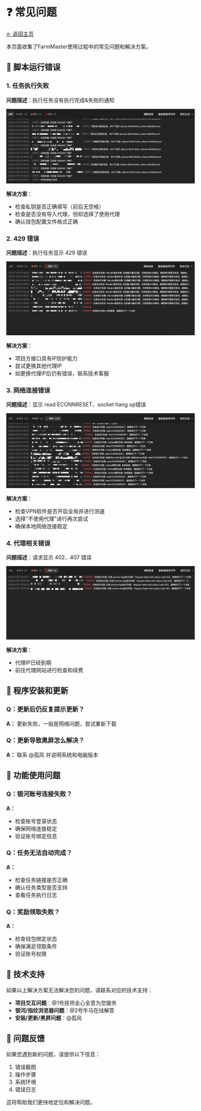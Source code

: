 # ❓ 常见问题

[← 返回主页](../README.md)

本页面收集了FarmMaster使用过程中的常见问题和解决方案。

## 🔴 脚本运行错误

### 1. 任务执行失败
**问题描述**：执行任务没有执行完成&失败的通知

![示例问题](../docs/assets/images/config/seting-2.png)

**解决方案**：
- 检查私钥是否正确填写（前后无空格）
- 检查是否没有导入代理，但却选择了使用代理
- 确认钱包配置文件格式正确

### 2. 429 错误
**问题描述**：执行任务显示 429 错误

![示例问题](../docs/assets/images/config/seting-3.png)

**解决方案**：
- 项目方接口具有IP防护能力
- 尝试更换其他代理IP
- 如更换代理IP后仍有错误，联系技术客服

### 3. 网络连接错误
**问题描述**：显示 read ECONNRESET、socket hang up错误

![示例问题](../docs/assets/images/config/seting-4.png)

**解决方案**：
- 检查VPN软件是否开启全局并进行测速
- 选择"不使用代理"进行再次尝试
- 确保本地网络连接稳定

### 4. 代理相关错误
**问题描述**：请求显示 402、407 错误

![示例问题](../docs/assets/images/config/seting-5.png)

**解决方案**：
- 代理IP已经到期
- 前往代理网站进行检查和续费

## 🔧 程序安装和更新

### Q：更新后仍反复提示更新？
**A：** 更新失败，一般是网络问题，尝试重新下载

### Q：更新导致黑屏怎么解决？
**A：** 联系 @孤风 并说明系统和电脑版本

## 🎯 功能使用问题

### Q：银河账号连接失败？
**A：**
- 检查账号登录状态
- 确保网络连接稳定
- 验证账号绑定信息

### Q：任务无法自动完成？
**A：**
- 检查任务链接是否正确
- 确认任务类型是否支持
- 查看任务执行日志

### Q：奖励领取失败？
**A：**
- 检查钱包绑定状态
- 确保满足领取条件
- 验证账号权限

## 🔧 技术支持

如果以上解决方案无法解决您的问题，请联系对应的技术支持：

- **项目交互问题**：@1号技师全心全意为您服务
- **银河/指纹浏览器问题**：@2号牛马在线解答
- **安装/更新/黑屏问题**：@孤风

## 📝 问题反馈

如果您遇到新的问题，请提供以下信息：

1. 错误截图
2. 操作步骤
3. 系统环境
4. 错误日志

这将帮助我们更快地定位和解决问题。
